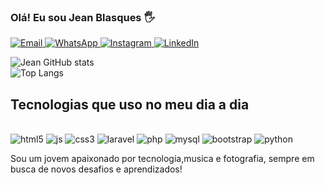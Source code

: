 ### Olá! Eu sou Jean Blasques 🖐️

<p>
  <a href="https://mailto:jeanvictorblasques@hotmail.com">
    <img src="https://img.shields.io/badge/Microsoft_Outlook-0078D4?style=for-the-badge&logo=microsoft-outlook&logoColor=white" alt="Email" />
  </a>
  <a href="https://api.whatsapp.com/send/?phone=5511953964241&text&type=phone_number&app_absent=0">
    <img src="https://img.shields.io/badge/WhatsApp-25D366?style=for-the-badge&logo=whatsapp&logoColor=white" alt="WhatsApp" />
  </a>
  <a href="https://www.instagram.com/jean_blasquess/">
    <img src="https://img.shields.io/badge/Instagram-E4405F?style=for-the-badge&logo=instagram&logoColor=white" alt="Instagram" />
  </a>
  <a href="https://www.linkedin.com/in/jean-blasques-89265015b/">
    <img src="https://img.shields.io/badge/LinkedIn-0077B5?style=for-the-badge&logo=linkedin&logoColor=white" alt="LinkedIn" />
  </a>
</p>


![Jean GitHub stats](https://github-readme-stats.vercel.app/api?username=JeanBlasqs&show_icons=true&theme=merko) <br>
![Top Langs](https://github-readme-stats.vercel.app/api/top-langs/?username=JeanBlasqs&layout=compact)

## Tecnologias que uso no meu dia a dia 
<div style="display:inline-block"> <br>
 <img text-align="center" alt="html5" src=https://img.shields.io/badge/HTML5-E34F26?style=for-the-badge&logo=html5&logoColor=white> 
 <img text-align="center" alt="js" src=https://img.shields.io/badge/JavaScript-F7DF1E?style=for-the-badge&logo=javascript&logoColor=black> 
 <img text-align="center" alt="css3" src=https://img.shields.io/badge/CSS3-1572B6?style=for-the-badge&logo=css3&logoColor=white> 
 <img text-align="center" alt="laravel" src=https://img.shields.io/badge/Laravel-FF2D20?style=for-the-badge&logo=laravel&logoColor=white> 
 <img text-align="center" alt="php" src=https://img.shields.io/badge/PHP-777BB4?style=for-the-badge&logo=php&logoColor=white> 
 <img text-align="center" alt="mysql" src=     https://img.shields.io/badge/MySQL-00000F?style=for-the-badge&logo=mysql&logoColor=white> 
 <img text-align="center" alt="bootstrap" src=https://img.shields.io/badge/Bootstrap-563D7C?style=for-the-badge&logo=bootstrap&logoColor=white> 
 <img text-align="center" alt="python" src=    https://img.shields.io/badge/Python-14354C?style=for-the-badge&logo=python&logoColor=white> 



</div> <br>

Sou um jovem apaixonado por tecnologia,musica e fotografia, sempre em busca de novos desafios e aprendizados!



